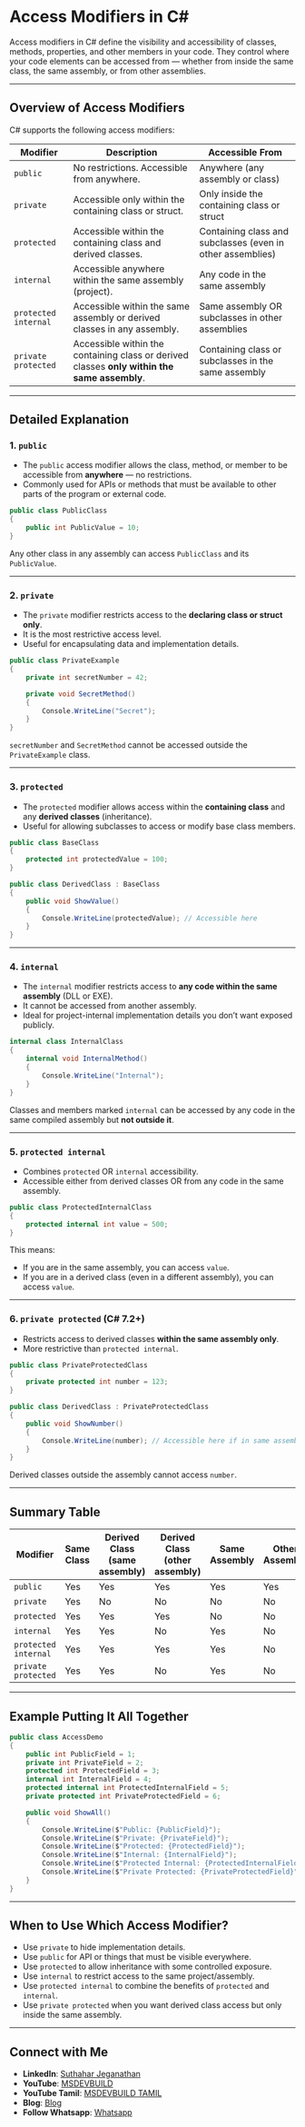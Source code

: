 
# Access Modifiers in C\#

Access modifiers in C# define the visibility and accessibility of classes, methods, properties, and other members in your code. They control where your code elements can be accessed from — whether from inside the same class, the same assembly, or from other assemblies.

---

## Overview of Access Modifiers

C# supports the following access modifiers:

| Modifier             | Description                                                                                  | Accessible From                                            |
| -------------------- | -------------------------------------------------------------------------------------------- | ---------------------------------------------------------- |
| `public`             | No restrictions. Accessible from anywhere.                                                   | Anywhere (any assembly or class)                           |
| `private`            | Accessible only within the containing class or struct.                                       | Only inside the containing class or struct                 |
| `protected`          | Accessible within the containing class and derived classes.                                  | Containing class and subclasses (even in other assemblies) |
| `internal`           | Accessible anywhere within the same assembly (project).                                      | Any code in the same assembly                              |
| `protected internal` | Accessible within the same assembly or derived classes in any assembly.                      | Same assembly OR subclasses in other assemblies            |
| `private protected`  | Accessible within the containing class or derived classes **only within the same assembly**. | Containing class or subclasses in the same assembly        |

---

## Detailed Explanation

### 1. `public`

* The `public` access modifier allows the class, method, or member to be accessible from **anywhere** — no restrictions.
* Commonly used for APIs or methods that must be available to other parts of the program or external code.

```csharp
public class PublicClass
{
    public int PublicValue = 10;
}
```

Any other class in any assembly can access `PublicClass` and its `PublicValue`.

---

### 2. `private`

* The `private` modifier restricts access to the **declaring class or struct only**.
* It is the most restrictive access level.
* Useful for encapsulating data and implementation details.

```csharp
public class PrivateExample
{
    private int secretNumber = 42;

    private void SecretMethod()
    {
        Console.WriteLine("Secret");
    }
}
```

`secretNumber` and `SecretMethod` cannot be accessed outside the `PrivateExample` class.

---

### 3. `protected`

* The `protected` modifier allows access within the **containing class** and any **derived classes** (inheritance).
* Useful for allowing subclasses to access or modify base class members.

```csharp
public class BaseClass
{
    protected int protectedValue = 100;
}

public class DerivedClass : BaseClass
{
    public void ShowValue()
    {
        Console.WriteLine(protectedValue); // Accessible here
    }
}
```

---

### 4. `internal`

* The `internal` modifier restricts access to **any code within the same assembly** (DLL or EXE).
* It cannot be accessed from another assembly.
* Ideal for project-internal implementation details you don’t want exposed publicly.

```csharp
internal class InternalClass
{
    internal void InternalMethod()
    {
        Console.WriteLine("Internal");
    }
}
```

Classes and members marked `internal` can be accessed by any code in the same compiled assembly but **not outside it**.

---

### 5. `protected internal`

* Combines `protected` OR `internal` accessibility.
* Accessible either from derived classes OR from any code in the same assembly.

```csharp
public class ProtectedInternalClass
{
    protected internal int value = 500;
}
```

This means:

* If you are in the same assembly, you can access `value`.
* If you are in a derived class (even in a different assembly), you can access `value`.

---

### 6. `private protected` (C# 7.2+)

* Restricts access to derived classes **within the same assembly only**.
* More restrictive than `protected internal`.

```csharp
public class PrivateProtectedClass
{
    private protected int number = 123;
}

public class DerivedClass : PrivateProtectedClass
{
    public void ShowNumber()
    {
        Console.WriteLine(number); // Accessible here if in same assembly
    }
}
```

Derived classes outside the assembly cannot access `number`.

---

## Summary Table

| Modifier             | Same Class | Derived Class (same assembly) | Derived Class (other assembly) | Same Assembly | Other Assembly |
| -------------------- | ---------- | ----------------------------- | ------------------------------ | ------------- | -------------- |
| `public`             | Yes        | Yes                           | Yes                            | Yes           | Yes            |
| `private`            | Yes        | No                            | No                             | No            | No             |
| `protected`          | Yes        | Yes                           | Yes                            | No            | No             |
| `internal`           | Yes        | Yes                           | No                             | Yes           | No             |
| `protected internal` | Yes        | Yes                           | Yes                            | Yes           | No             |
| `private protected`  | Yes        | Yes                           | No                             | Yes           | No             |

---

## Example Putting It All Together

```csharp
public class AccessDemo
{
    public int PublicField = 1;
    private int PrivateField = 2;
    protected int ProtectedField = 3;
    internal int InternalField = 4;
    protected internal int ProtectedInternalField = 5;
    private protected int PrivateProtectedField = 6;

    public void ShowAll()
    {
        Console.WriteLine($"Public: {PublicField}");
        Console.WriteLine($"Private: {PrivateField}");
        Console.WriteLine($"Protected: {ProtectedField}");
        Console.WriteLine($"Internal: {InternalField}");
        Console.WriteLine($"Protected Internal: {ProtectedInternalField}");
        Console.WriteLine($"Private Protected: {PrivateProtectedField}");
    }
}
```

---

## When to Use Which Access Modifier?

* Use `private` to hide implementation details.
* Use `public` for API or things that must be visible everywhere.
* Use `protected` to allow inheritance with some controlled exposure.
* Use `internal` to restrict access to the same project/assembly.
* Use `protected internal` to combine the benefits of `protected` and `internal`.
* Use `private protected` when you want derived class access but only inside the same assembly.

---
 ## Connect with Me
- **LinkedIn**: [Suthahar Jeganathan](https://www.linkedin.com/in/jssuthahar/)
- **YouTube**: [MSDEVBUILD](https://www.youtube.com/@MSDEVBUILD)
- **YouTube Tamil**: [MSDEVBUILD TAMIL](https://www.youtube.com/@MSDEVBUILDTamil)
- **Blog**: [Blog](https://www.msdevbuild.com/)
- **Follow Whatsapp**: [Whatsapp](https://www.whatsapp.com/channel/0029Va5j2rHEFeXcTlUhQB0J)

